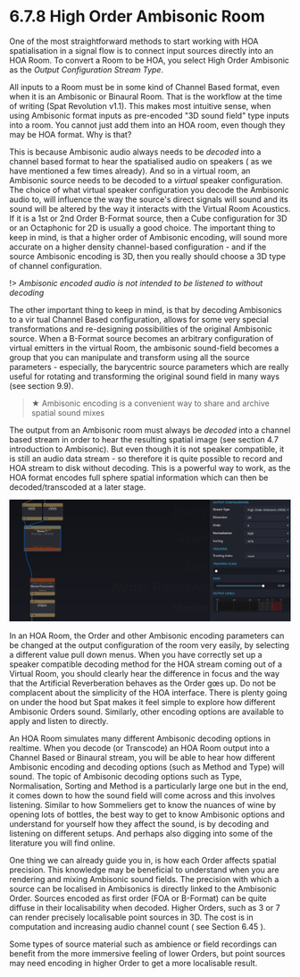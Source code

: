 # 6.7.8 High Order Ambisonic Room

One of the most straightforward methods to start working with HOA spatialisation
in a signal flow is to connect input sources directly into an HOA Room. To convert a
Room to be HOA, you select High Order Ambisonic as the _Output Configuration
Stream Type_.

All inputs to a Room must be in some kind of Channel Based format, even when it
is an Ambisonic or Binaural Room. That is the workflow at the time of writing (Spat
Revolution v1.1). This makes most intuitive sense, when using Ambisonic format inputs as pre-encoded "3D sound field" type inputs into a room. You cannot just add
them into an HOA room, even though they may be HOA format. Why is that?

This is because Ambisonic audio always needs to be _decoded_ into a channel
based format to hear the spatialised audio on speakers ( as we have mentioned a
few times already). And so in a virtual room, an Ambisonic source needs to be decoded to a _virtual_ speaker configuration. The choice of what virtual speaker configuration you decode the Ambisonic audio to, will influence the way the source's direct signals will sound and its sound will be altered by the way it interacts with the
Virtual Room Acoustics. If it is a 1st or 2nd Order B-Format source, then a Cube
configuration for 3D or an Octaphonic for 2D is usually a good choice. The important thing to keep in mind, is that a higher order of Ambisonic encoding, will sound
more accurate on a higher density channel-based configuration - and if the source
Ambisonic encoding is 3D, then you really should choose a 3D type of channel
configuration.

!> _Ambisonic encoded audio is not intended to be listened to without decoding_

The other important thing to keep in mind, is that by decoding Ambisonics to a vir
tual Channel Based configuration, allows for some very special transformations and
re-designing possibilities of the original Ambisonic source. When a B-Format
source becomes an arbitrary configuration of virtual emitters in the virtual Room,
the ambisonic sound-field becomes a group that you can manipulate and transform using all the source parameters - especially, the barycentric source parameters which are really useful for rotating and transforming the original sound field in
many ways (see section 9.9).


> ★ Ambisonic encoding is a convenient way to share and archive spatial sound mixes

The output from an Ambisonic room must always be _decoded_ into a channel
based stream in order to hear the resulting spatial image (see section 4.7 introduction to Ambisonic). But even though it is not speaker compatible, it is still an audio
data stream - so therefore it is quite possible to record and HOA stream to disk
without decoding. This is a powerful way to work, as the HOA format encodes full
sphere spatial information which can then be decoded/transcoded at a later stage.

![](../include/SpatRevolution_UserGuide_-118.jpg)


In an HOA Room, the Order and other Ambisonic encoding parameters can be
changed at the output configuration of the room very easily, by selecting a different value pull down menus. When you have correctly set up a speaker compatible
decoding method for the HOA stream coming out of a Virtual Room, you should
clearly hear the difference in focus and the way that the Artificial Reverberation behaves as the Order gœs up. Do not be complacent about the simplicity of the HOA
interface. There is plenty going on under the hood but Spat makes it feel simple to
explore how different Ambisonic Orders sound. Similarly, other encoding options
are available to apply and listen to directly.

An HOA Room simulates many different Ambisonic decoding options in realtime.
When you decode (or Transcode) an HOA Room output into a Channel Based or
Binaural stream, you will be able to hear how different Ambisonic encoding and
decoding options (such as Method and Type) will sound. The topic of Ambisonic
decoding options such as Type, Normalisation, Sorting and Method is a particularly
large one but in the end, it comes down to how the sound field will come across and this involves listening. Similar to how Sommeliers get to know the nuances of
wine by opening lots of bottles, the best way to get to know Ambisonic options
and understand for yourself how they affect the sound, is by decoding and listening on different setups. And perhaps also digging into some of the literature you
will find online.

One thing we can already guide you in, is how each Order affects spatial precision.
This knowledge may be beneficial to understand when you are rendering and mixing Ambisonic sound fields. The precision with which a source can be localised in
Ambisonics is directly linked to the Ambisonic Order. Sources encoded as first order (FOA or B-Format) can be quite diffuse in their localisability when decoded.
Higher Orders, such as 3 or 7 can render precisely localisable point sources in 3D.
The cost is in computation and increasing audio channel count ( see Section 6.45 ).

Some types of source material such as ambience or field recordings can benefit
from the more immersive feeling of lower Orders, but point sources may need encoding in higher Order to get a more localisable result.

